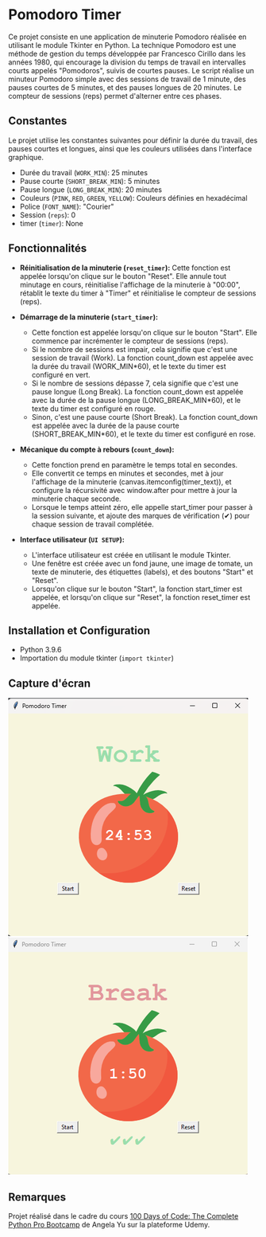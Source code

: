# Pomodoro Timer

Ce projet consiste en une application de minuterie Pomodoro réalisée en utilisant le module Tkinter en Python. La technique Pomodoro est une méthode de gestion du temps développée par Francesco Cirillo dans les années 1980, qui encourage la division du temps de travail en intervalles courts appelés "Pomodoros", suivis de courtes pauses. Le script réalise un minuteur Pomodoro simple avec des sessions de travail de 1 minute, des pauses courtes de 5 minutes, et des pauses longues de 20 minutes. Le compteur de sessions (reps) permet d'alterner entre ces phases.

## Constantes

Le projet utilise les constantes suivantes pour définir la durée du travail, des pauses courtes et longues, ainsi que les couleurs utilisées dans l'interface graphique.

- Durée du travail (`WORK_MIN`): 25 minutes
- Pause courte (`SHORT_BREAK_MIN`): 5 minutes
- Pause longue (`LONG_BREAK_MIN`): 20 minutes
- Couleurs (`PINK`, `RED`, `GREEN`, `YELLOW`): Couleurs définies en hexadécimal
- Police (`FONT_NAME`): "Courier"
- Session (`reps`): 0
- timer (`timer`): None
  
## Fonctionnalités

- **Réinitialisation de la minuterie (`reset_timer`):** Cette fonction est appelée lorsqu'on clique sur le bouton "Reset". Elle annule tout minutage en cours, réinitialise l'affichage de la minuterie à "00:00", rétablit le texte du timer à "Timer" et réinitialise le compteur de sessions (reps).
  
- **Démarrage de la minuterie (`start_timer`):**
  - Cette fonction est appelée lorsqu'on clique sur le bouton "Start". Elle commence par incrémenter le compteur de sessions (reps).
  - Si le nombre de sessions est impair, cela signifie que c'est une session de travail (Work). La fonction count_down est appelée avec la durée du travail (WORK_MIN*60), et le texte du timer est configuré en vert.
  - Si le nombre de sessions dépasse 7, cela signifie que c'est une pause longue (Long Break). La fonction count_down est appelée avec la durée de la pause longue (LONG_BREAK_MIN*60), et le texte du timer est configuré en rouge.
  - Sinon, c'est une pause courte (Short Break). La fonction count_down est appelée avec la durée de la pause courte (SHORT_BREAK_MIN*60), et le texte du timer est configuré en rose.

- **Mécanique du compte à rebours (`count_down`):**
  - Cette fonction prend en paramètre le temps total en secondes.
  - Elle convertit ce temps en minutes et secondes, met à jour l'affichage de la minuterie (canvas.itemconfig(timer_text)), et configure la récursivité avec window.after pour mettre à jour la minuterie chaque seconde.
  - Lorsque le temps atteint zéro, elle appelle start_timer pour passer à la session suivante, et ajoute des marques de vérification (✔) pour chaque session de travail complétée.

- **Interface utilisateur (`UI SETUP`):**
  - L'interface utilisateur est créée en utilisant le module Tkinter.
  - Une fenêtre est créée avec un fond jaune, une image de tomate, un texte de minuterie, des étiquettes (labels), et des boutons "Start" et "Reset".
  - Lorsqu'on clique sur le bouton "Start", la fonction start_timer est appelée, et lorsqu'on clique sur "Reset", la fonction reset_timer est appelée. 

## Installation et Configuration

- Python 3.9.6
- Importation du module tkinter (`import tkinter`)

## Capture d'écran

![Pomodoro Timer](assets/screenshot.png) ![Pomodoro Timer](assets/screenshot2.png)

## Remarques

Projet réalisé dans le cadre du cours [100 Days of Code: The Complete Python Pro Bootcamp](https://www.udemy.com/course/100-days-of-code/) de Angela Yu sur la plateforme Udemy.
